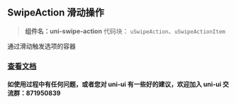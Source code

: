 ## SwipeAction 滑动操作

> **组件名：uni-swipe-action**
> 代码块： `uSwipeAction`、`uSwipeActionItem`

通过滑动触发选项的容器

### [查看文档](https://uniapp.dcloud.io/component/uniui/uni-swipe-action)

#### 如使用过程中有任何问题，或者您对 uni-ui 有一些好的建议，欢迎加入 uni-ui 交流群：871950839
